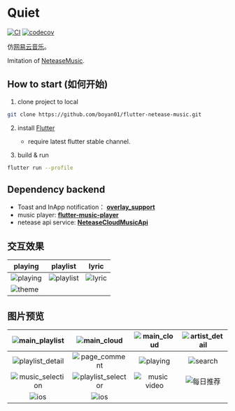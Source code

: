 # Quiet 
[![CI](https://github.com/boyan01/flutter-netease-music/workflows/CI/badge.svg)](https://github.com/boyan01/flutter-netease-music/actions)
[![codecov](https://codecov.io/gh/boyan01/flutter-netease-music/branch/master/graph/badge.svg)](https://codecov.io/gh/boyan01/flutter-netease-music)


仿[网易云音乐](https://music.163.com/#/download)。 

Imitation of [NeteaseMusic](https://music.163.com/#/download).


## How to start (如何开始)
  1. clone project to local
  ```bash
  git clone https://github.com/boyan01/flutter-netease-music.git 
  ```
  2. install [Flutter](https://flutter.io/docs/get-started/install)
  
      * require latest flutter stable channel.
      
  3. build & run
 ```bash
 flutter run --profile
 ```

## Dependency backend

* Toast and InApp notification： [**overlay_support**](https://github.com/boyan01/overlay_support)
* music player:  [**flutter-music-player**](https://github.com/boyan01/flutter-music-player)
* netease api service: [**NeteaseCloudMusicApi**](https://github.com/ziming1/NeteaseCloudMusicApi)

## 交互效果
| playing                                                      | playlist                                                     | lyric                                               |
| ------------------------------------------------------------ | ------------------------------------------------------------ | --------------------------------------------------- |
| ![playing](https://raw.githubusercontent.com/boyan01/boyan01.github.io/master/quiet/play_interaction.gif) | ![playlist](https://boyan01.github.io/quiet/interation_playlist.gif) | ![lyric](https://boyan01.github.io/quiet/lyric.gif) |
| ![theme](https://boyan01.github.io/quiet/theme_switch.gif)   |                                                              |                                                     |



## 图片预览

| ![main_playlist](https://boyan01.github.io/quiet/main_playlist.png) | ![main_cloud](https://boyan01.github.io/quiet/main_playlist_dark.png) | ![main_cloud](https://boyan01.github.io/quiet/main_cloud.jpg) | ![artist_detail](https://boyan01.github.io/quiet/artist_detail.jpg) |
| :----------------------------------------------------------: | :----------------------------------------------------------: | :----------------------------------------------------------: | :----------------------------------------------------------: |
| ![playlist_detail](https://boyan01.github.io/quiet/playlist_detail.png) | ![page_comment](https://boyan01.github.io/quiet/page_comment.png) |   ![playing](https://boyan01.github.io/quiet/playing.png)    |    ![search](https://boyan01.github.io/quiet/search.jpg)     |
| ![music_selection](https://boyan01.github.io/quiet/music_selection.png) | ![playlist_selector](https://boyan01.github.io/quiet/playlist_selector.jpg) | ![music video](https://boyan01.github.io/quiet/music_video.png) | ![每日推荐](https://boyan01.github.io/quiet/daily_playlist.png) |
| ![ios](https://boyan01.github.io/quiet/ios_playlist_detail.jpg) |   ![ios](https://boyan01.github.io/quiet/user_detail.png)    |                                                              |                                                              |


